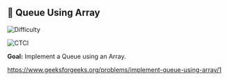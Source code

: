 ## 🧩 Queue Using Array


<p>
  <img alt="Difficulty" src="https://img.shields.io/badge/Difficulty-Easy-2ecc71?style=for-the-badge">
  
  <img alt="CTCI" src="https://img.shields.io/badge/Source-Elshad kariomov (Queue Using Array
)-1e90ff?style=for-the-badge">
</p>

**Goal:** Implement a Queue using an Array. 

https://www.geeksforgeeks.org/problems/implement-queue-using-array/1